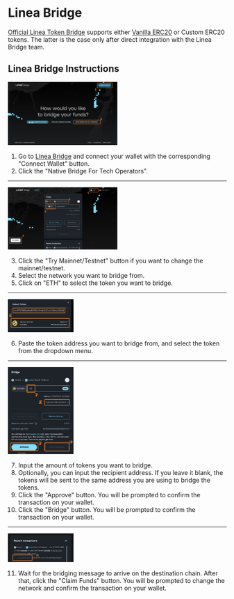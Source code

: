 # Linea Bridge

[Official Linea Token Bridge](https://bridge.linea.build/) supports either [Vanilla ERC20](https://github.com/Consensys/linea-contracts/blob/3cf85529fd4539eb06ba998030c37e47f98c528a/contracts/tokenBridge/BridgedToken.sol) or Custom ERC20 tokens. The latter is the case only after direct integration with the Linea Bridge team.

## Linea Bridge Instructions

<img src="./media/linea-bridge-1.jpeg" alt="Linea Bridge Steps 1 and 2" width="50%"/>

1. Go to [Linea Bridge](https://bridge.linea.build/) and connect your wallet with the corresponding "Connect Wallet" button.
2. Click the "Native Bridge For Tech Operators".

---

<img src="./media/linea-bridge-2.jpeg" alt="Linea Bridge Steps 3 to 5" width="50%"/>

3. Click the "Try Mainnet/Testnet" button if you want to change the mainnet/testnet.
4. Select the network you want to bridge from.
5. Click on "ETH" to select the token you want to bridge.

---

<img src="./media/linea-bridge-3.jpeg" alt="Linea Bridge Step 6" width="30%"/>

6. Paste the token address you want to bridge from, and select the token from the dropdown menu.

---

<img src="./media/linea-bridge-4.jpeg" alt="Linea Bridge Steps 7 to 10" width="30%"/>

7. Input the amount of tokens you want to bridge.
8. Optionally, you can input the recipient address. If you leave it blank, the tokens will be sent to the same address you are using to bridge the tokens.
9. Click the "Approve" button. You will be prompted to confirm the transaction on your wallet.
10. Click the "Bridge" button. You will be prompted to confirm the transaction on your wallet.

---

<img src="./media/linea-bridge-5.jpeg" alt="Linea Bridge Step 11" width="30%"/>

11. Wait for the bridging message to arrive on the destination chain. After that, click the "Claim Funds" button. You will be prompted to change the network and confirm the transaction on your wallet.
